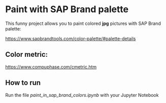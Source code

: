 
# Paint with SAP Brand palette

This funny project allows you to paint colored **jpg** pictures with SAP Brand palette:

https://www.sapbrandtools.com/color-palette/#palette-details

## Color metric:
https://www.compuphase.com/cmetric.htm

## How to run
Run the file _paint_in_sap_brand_colors.ipynb_ with your Jupyter Notebook
